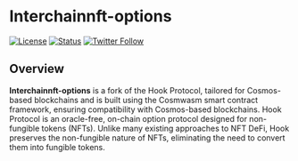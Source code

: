 # Interchainnft-options

[![License](https://img.shields.io/badge/license-MIT-blue.svg)](LICENSE)
[![Status](https://img.shields.io/badge/status-in%20development-orange.svg)](https://your-project-url)
[![Twitter Follow](https://img.shields.io/twitter/follow/YourTwitterHandle.svg?style=social)](https://twitter.com/YourTwitterHandle)

## Overview

**Interchainnft-options** is a fork of the Hook Protocol, tailored for Cosmos-based blockchains and is built using the Cosmwasm smart contract framework, ensuring compatibility with Cosmos-based blockchains.
Hook Protocol is an oracle-free, on-chain option protocol designed for non-fungible tokens (NFTs). Unlike many existing approaches to NFT DeFi, Hook preserves the non-fungible nature of NFTs, eliminating the need to convert them into fungible tokens.
